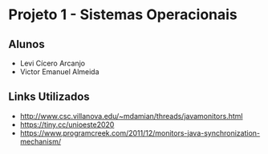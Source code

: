 # Projeto 1 - Sistemas Operacionais

## Alunos

- Levi Cícero Arcanjo
- Victor Emanuel Almeida

## Links Utilizados

- http://www.csc.villanova.edu/~mdamian/threads/javamonitors.html
- https://tiny.cc/unioeste2020
- https://www.programcreek.com/2011/12/monitors-java-synchronization-mechanism/
